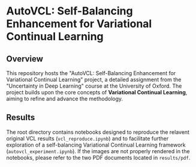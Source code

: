 # AutoVCL: Self-Balancing Enhancement for Variational Continual Learning

## Overview

This repository hosts the "AutoVCL: Self-Balancing Enhancement for Variational Continual Learning" project, a detailed assignment from the "Uncertainty in Deep Learning" course at the University of Oxford. The project builds upon the core concepts of **Variational Continual Learning**, aiming to refine and advance the methodology.

## Results

The root directory contains notebooks designed to reproduce the relavent original VCL results (`vcl_reproduce.ipynb`) and to facilitate further exploration of a self-balancing Variational Continual Learning framework (`autovcl_experiment.ipynb`). If the images are not properly rendered in the notebooks, please refer to the two PDF documents located in `results/pdf`.

